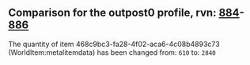 ## Comparison for the outpost0 profile, rvn: [884](https://github.com/PRO100KatYT/FortniteProfileRevisions/tree/main/profiles/outpost0/884%20outpost0.json)-[886](https://github.com/PRO100KatYT/FortniteProfileRevisions/tree/main/profiles/outpost0/886%20outpost0.json)

The quantity of item 468c9bc3-fa28-4f02-aca6-4c08b4893c73 (WorldItem:metalitemdata) has been changed from: `610` to: `2840`
<br><br>
